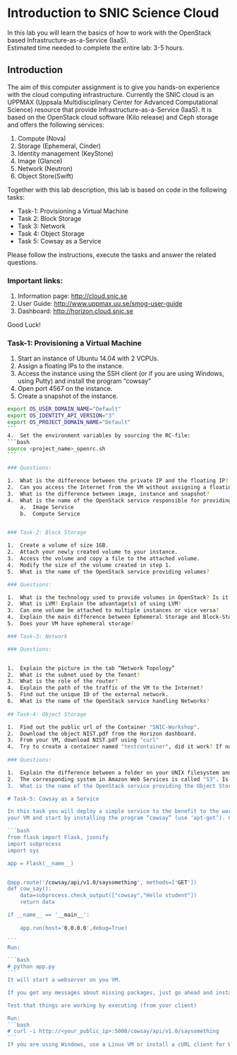 # Introduction to SNIC Science Cloud 

In this lab you will learn the basics of how to work with the OpenStack based Infrastructure-as-a-Service (IaaS).  
Estimated time needed to complete the entire lab: 3-5 hours.

## Introduction

The aim of this computer assignment is to give you hands-on experience with the cloud computing infrastructure. Currently the SNIC cloud is an UPPMAX (Uppsala Multidisciplinary Center for Advanced Computational Science) resource that provide Infrastructure-as-a-Service (IaaS). It is based on the OpenStack cloud software (Kilo release) and Ceph storage and offers the following services:

1.	Compute (Nova)
2.	Storage (Ephemeral, Cinder)
3.	Identity management (KeyStone)
4.	Image (Glance)
5.	Network (Neutron)
6.	Object Store(Swift)

Together with this lab description, this lab is based on code in the following tasks: 

* Task-1: Provisioning a Virtual Machine
* Task 2: Block Storage
* Task 3: Network
* Task 4: Object Storage  
* Task 5: Cowsay as a Service

Please follow the instructions, execute the tasks and answer the related questions. 

### Important links:

1.	Information page: http://cloud.snic.se
2.	User Guide: http://www.uppmax.uu.se/smog-user-guide
3.	Dashboard: http://horizon.cloud.snic.se

Good Luck!

### Task-1: Provisioning a Virtual Machine

1.	Start an instance of Ubuntu 14.04 with 2 VCPUs.
2.	Assign a floating IPs to the instance.
3.	Access the instance using the SSH client (or if you are using Windows, using Putty) and install the program “cowsay”
4.	Open port 4567 on the instance.
5.	Create a snapshot of the instance.

````bash	
export OS_USER_DOMAIN_NAME="Default"
export OS_IDENTITY_API_VERSION="3"
export OS_PROJECT_DOMAIN_NAME="Default"
```
4.	Set the environment variables by sourcing the RC-file:
```bash
source <project_name>_openrc.sh
```

### Questions:

1.	What is the difference between the private IP and the floating IP?
2.	Can you access the Internet from the VM without assigning a floating IP to the machine?
3.	What is the difference between image, instance and snapshot?
4.	What is the name of the OpenStack service responsible for providing the :
	a.	Image Service
	b.	Compute Service


### Task-2: Block Storage

1.	Create a volume of size 1GB.
2.	Attach your newly created volume to your instance.
3.	Access the volume and copy a file to the attached volume.
4.	Modify the size of the volume created in step 1.
5.	What is the name of the OpenStack service providing volumes?

### Questions:

1.	What is the technology used to provide volumes in OpenStack? Is it RAID or LVM?
2.	What is LVM? Explain the advantage(s) of using LVM?
3.	Can one volume be attached to multiple instances or vice versa?
4.	Explain the main difference between Ephemeral Storage and Block-Storage. What are the major use-cases for the different storage types?
5.	Does your VM have ephemeral storage?

### Task-3: Network 

### Questions:


1.	Explain the picture in the tab “Network Topology”
2.	What is the subnet used by the Tenant?
3.	What is the role of the router?
4.	Explain the path of the traffic of the VM to the Internet?
5.	Find out the unique ID of the external network.
6.	What is the name of the OpenStack service handling Networks?
 
## Task-4: Object Storage 

1.	Find out the public url of the Container "SNIC-Workshop".
2.	Download the object NIST.pdf from the Horizon dashboard.
3.	From your VM, download NIST.pdf using "curl"
4.	Try to create a container named "testcontainer", did it work? If not, can you see the problem?
 
### Questions:

1.	Explain the difference between a folder on your UNIX filesystem and a pseudo-folder inside a container?
2.	The corresponding system in Amazon Web Services is called "S3". Is there a principal difference between an "S3 bucket" and a container in OpenStack's object store?
3.	What is the name of the OpenStack service providing the Object Store?

# Task-5: Cowsay as a Service

In this task you will deploy a simple service to the benefit to the world. Access
your VM and start by installing the program “cowsay” (use ‘apt-get’). Create a file cowsay-app.py and past the following code in the file.

```bash
from flask import Flask, jsonify
import subprocess
import sys

app = Flask(__name__)


@app.route('/cowsay/api/v1.0/saysomething', methods=['GET'])
def cow_say():
    data=subprocess.check_output(["cowsay","Hello student"])
    return data

if __name__ == '__main__':
    
    app.run(host='0.0.0.0',debug=True)

```
Run:

```bash
# python app.py
```
It will start a webserver on you VM.

If you get any messages about missing packages, just go ahead and install the using “pip” (a Python package management system).

Test that things are working by executing (from your client)

Run: 
```bash
# curl -i http://<your_public_ip>:5000/cowsay/api/v1.0/saysomething
```
If you are using Windows, use a Linux VM or install a cURL client for Windows.

